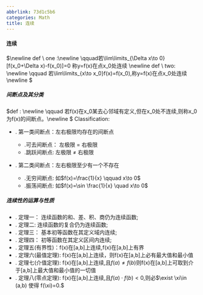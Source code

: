 ```yaml
---
abbrlink: 73d1c5b6
categories: Math
title: 连续
---
```

#### 连续
$\newline
def \ one :\newline  \qquad若\lim\limits_{\Delta x\to  0}[f(x_0+\Delta x)-f(x_0)]=0 称y=f(x)在点x_0处连续 \newline
def \ two: \newline  \qquad 若\lim\limits_{x\to x_0}f(x)=f(x_0),称y=f(x)在点x_0处连续\newline
$

##### 间断点及其分类

$def : \newline  \qquad
若f(x)在x_0某去心邻域有定义,但在x_0处不连续,则称x_0为f(x)的间断点。\newline
$
Classification:
- . 第一类间断点：左右极限均存在的间断点
    - .可去间断点： 左极限 = 右极限
    - .跳跃间断点:  左极限 $\not =$ 右极限

- . 第二类间断点：左右极限至少有一个不存在
    - .无穷间断点: 如$f(x)=\frac{1}{x} \qquad x\to 0$
    - .振荡间断点: 如$f(x)=\sin \frac{1}{x} \quad x\to 0$

##### 连续性的运算与性质

- . 定理一： 连续函数的和、差、积、商仍为连续函数;
- . 定理二:  连续函数的复合仍为连续函数;
- . 定理三： 基本初等函数在其定义域内连续;
- . 定理四： 初等函数在其定义区间内连续;
- . 定理五(有界性)：f(x)在[a,b]上连续,f(x)在[a,b]上有界
- . 定理六(最值定理):  f(x)在[a,b]上连续，则f(x)在[a,b]上必有最大值和最小值
- . 定理七(介值定理):  f(x)在[a,b]上连续,且$f(a)\not=f(b)$则f(x)在[a,b]上可取到介于[a,b]上最大值和最小值的一切值
- . 定理八(零点定理):  f(x)在[a,b]上连续,且$f(a)\cdot f(b)<0$,则必$\exist \xi\in (a,b) 使得 f(\xi)=0.$

